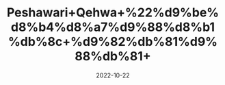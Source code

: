 ---
title: 'Peshawari+Qehwa+%22%d9%be%d8%b4%d8%a7%d9%88%d8%b1%db%8c+%d9%82%db%81%d9%88%db%81+'
date: '2022-10-22' 
metatag: '' 
inventory: '0' 
draft: false 
# meta description 
shortDescripton: 'Dried+Leaves%22+It+relieves+anxiety.+Many+people+find+sipping+hot+tea+to+be+relaxing%2c+Qehwa+offers+further+anxiety-reducing+properties.+It+also+prevents+infection.+Qehwa+contains+some+infection-preventing+capabilities.'
description: 'Tea%22%d9%82%db%81%d9%88%db%81'
longdescription: ''
featured: True
# product Price
price: '50.0'
# Product Short Description
shortDescription: 'Dried+Leaves%22+It+relieves+anxiety.+Many+people+find+sipping+hot+tea+to+be+relaxing%2c+Qehwa+offers+further+anxiety-reducing+properties.+It+also+prevents+infection.+Qehwa+contains+some+infection-preventing+capabilities.'
productID: 'F5B84F79-9A2A-ED11-9968-005056B3A416'
type: 'products'
category: 'Tea%22%d9%82%db%81%d9%88%db%81' 
thumnailproduct: 'https://eraconnect.blob.core.windows.net/product-images/aminsaddiquidawakhana/F5B84F79-9A2A-ED11-9968-005056B3A416.webp' 
images:
  - image: 'https://eraconnect.blob.core.windows.net/product-images/aminsaddiquidawakhana/F5B84F79-9A2A-ED11-9968-005056B3A416.webp'  
Variants:
---